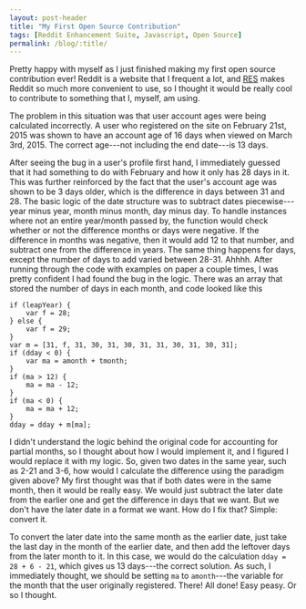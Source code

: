 ```yaml
---
layout: post-header
title: "My First Open Source Contribution"
tags: [Reddit Enhancement Suite, Javascript, Open Source]
permalink: /blog/:title/
---
```


Pretty happy with myself as I just finished making my first open source contribution ever! Reddit is a website that I frequent a lot, and [RES](http://redditenhancementsuite.com/) makes Reddit so much more convenient to use, so I thought it would be really cool to contribute to something that I, myself, am using.

The problem in this situation was that user account ages were being calculated incorrectly. A user who registered on the site on February 21st, 2015 was shown to have an account age of 16 days when viewed on March 3rd, 2015. The correct age---not including the end date---is 13 days.

After seeing the bug in a user's profile first hand, I immediately guessed that it had something to do with February and how it only has 28 days in it. This was further reinforced by the fact that the user's account age was shown to be 3 days older, which is the difference in days between 31 and 28. The basic logic of the date structure was to subtract dates piecewise---year minus year, month minus month, day minus day. To handle instances where not an entire year/month passed by, the function would check whether or not the difference months or days were negative. If the difference in months was negative, then it would add 12 to that number, and subtract one from the difference in years. The same thing happens for days, except the number of days to add varied between 28-31. Ahhhh. After running through the code with examples on paper a couple times, I was pretty confident I had found the bug in the logic. There was an array that stored the number of days in each month, and code looked like this

    if (leapYear) {
        var f = 28;
    } else {
        var f = 29;
    }
    var m = [31, f, 31, 30, 31, 30, 31, 31, 30, 31, 30, 31];
    if (dday < 0) {
        var ma = amonth + tmonth;
    }
    if (ma > 12) {
        ma = ma - 12;
    }
    if (ma < 0) {
        ma = ma + 12;
    }
    dday = dday + m[ma];

I didn't understand the logic behind the original code for accounting for partial months, so I thought about how I would implement it, and I figured I would replace it with my logic. So, given two dates in the same year, such as 2-21 and 3-6, how would I calculate the difference using the paradigm given above? My first thought was that if both dates were in the same month, then it would be really easy. We would just subtract the later date from the earlier one and get the difference in days that we want. But we don't have the later date in a format we want. How do I fix that? Simple: convert it.

To convert the later date into the same month as the earlier date, just take the last day in the month of the earlier date, and then add the leftover days from the later month to it. In this case, we would do the calculation `dday = 28 + 6 - 21`, which gives us 13 days---the correct solution. As such, I immediately thought, we should be setting `ma` to `amonth`---the variable for the month that the user originally registered. There! All done! Easy peasy. Or so I thought.